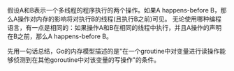 假设A和B表示一个多线程的程序执行的两个操作。如果A happens-before B，那么A操作对内存的影响将对执行B的线程(且执行B之前)可见。
无论使用哪种编程语言，有一点是相同的：如果操作A和B在相同的线程中执行，并且A操作的声明在B之前，那么A happens-before B。

先用一句话总结，Go的内存模型描述的是"在一个groutine中对变量进行读操作能够侦测到在其他goroutine中对该变量的写操作"的条件。
